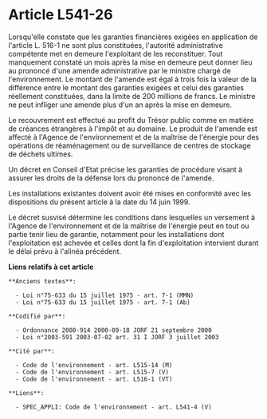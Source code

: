 # Article L541-26

Lorsqu'elle constate que les garanties financières exigées en application de l'article L. 516-1 ne sont plus constituées,
l'autorité administrative compétente met en demeure l'exploitant de les reconstituer. Tout manquement constaté un mois après
la mise en demeure peut donner lieu au prononcé d'une amende administrative par le ministre chargé de l'environnement. Le
montant de l'amende est égal à trois fois la valeur de la différence entre le montant des garanties exigées et celui des
garanties réellement constituées, dans la limite de 200 millions de francs. Le ministre ne peut infliger une amende plus d'un
an après la mise en demeure.

Le recouvrement est effectué au profit du Trésor public comme en matière de créances étrangères à l'impôt et au domaine. Le
produit de l'amende est affecté à l'Agence de l'environnement et de la maîtrise de l'énergie pour des opérations de
réaménagement ou de surveillance de centres de stockage de déchets ultimes.

Un décret en Conseil d'Etat précise les garanties de procédure visant à assurer les droits de la défense lors du prononcé de
l'amende.

Les installations existantes doivent avoir été mises en conformité avec les dispositions du présent article à la date du 14
juin 1999.

Le décret susvisé détermine les conditions dans lesquelles un versement à l'Agence de l'environnement et de la maîtrise de
l'énergie peut en tout ou partie tenir lieu de garantie, notamment pour les installations dont l'exploitation est achevée et
celles dont la fin d'exploitation intervient durant le délai prévu à l'alinéa précédent.

**Liens relatifs à cet article**

	**Anciens textes**:

	  - Loi n°75-633 du 15 juillet 1975 - art. 7-1 (MMN)
	  - Loi n°75-633 du 15 juillet 1975 - art. 7-1 (Ab)

	**Codifié par**:

	  - Ordonnance 2000-914 2000-09-18 JORF 21 septembre 2000
	  - Loi n°2003-591 2003-07-02 art. 31 I JORF 3 juillet 2003

	**Cité par**:

	  - Code de l'environnement - art. L515-14 (M)
	  - Code de l'environnement - art. L515-7 (V)
	  - Code de l'environnement - art. L516-1 (VT)

	**Liens**:

	  - SPEC_APPLI: Code de l'environnement - art. L541-4 (V)

